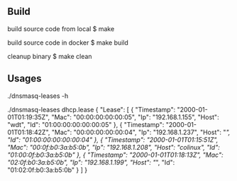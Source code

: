 
## Build
build source code from local
$ make 

build source code in docker
$ make build

cleanup binary
$ make clean

## Usages
./dnsmasq-leases -h

./dnsmasq-leases dhcp.lease
{
    "Lease": [
        {
            "Timestamp": "2000-01-01T01:19:35Z",
            "Mac": "00:00:00:00:00:05",
            "Ip": "192.168.1.155",
            "Host": "wdt",
            "Id": "01:00:00:00:00:00:05"
        },
        {
            "Timestamp": "2000-01-01T01:18:42Z",
            "Mac": "00:00:00:00:00:04",
            "Ip": "192.168.1.237",
            "Host": "*",
            "Id": "01:00:00:00:00:00:04"
        },
        {
            "Timestamp": "2000-01-01T01:15:51Z",
            "Mac": "00:0f:b0:3a:b5:0b",
            "Ip": "192.168.1.208",
            "Host": "colinux",
            "Id": "01:00:0f:b0:3a:b5:0b"
        },
        {
            "Timestamp": "2000-01-01T01:18:13Z",
            "Mac": "02:0f:b0:3a:b5:0b",
            "Ip": "192.168.1.199",
            "Host": "*",
            "Id": "01:02:0f:b0:3a:b5:0b"
        }
    ]
}
